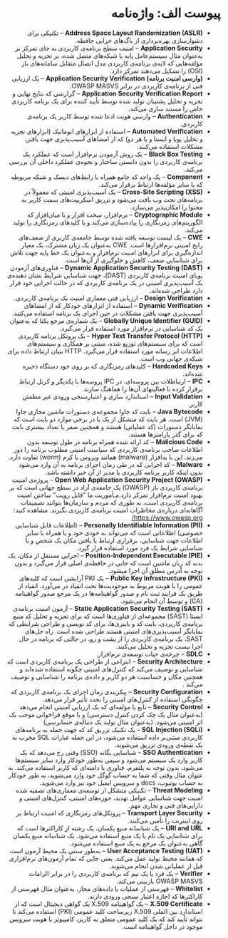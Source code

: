 <div dir="rtl" markdown="1">

# پیوست الف: واژه‌نامه

- **Address Space Layout Randomization (ASLR)** – تکنیکی برای دشوارسازی بهره‌برداری از باگ‌های خرابی حافظه.
- **Application Security** –
امنیت سطح برنامه‌ی کاربردی به جای تمرکز بر به‌عنوان مثال سیستم‌عامل پایه یا شبکه‌های متصل شده، بر تجزیه و تحلیل مؤلفه‌هایی که لایه‌ی برنامه‌ی کاربردی مدل اتصال متقابل سامانه‌های باز (OSI) را تشکیل می‌دهند تمرکز دارد.
- **(وارسی امنیت برنامه) Application Security Verification** – یک ارزیابی فنی از برنامه‌ی کاربردی در برابر OWASP MASVS.
- **Application Security Verification Report** – گزارشی که نتایج نهایی و تجزیه و تحلیل پشتیبان تولید شده توسط تأیید کننده برای یک برنامه‌ کاربردی خاص را مستند سازی می‌کند.
- **Authentication** – وارسی هویت ادعا شده توسط کاربر یک برنامه‌ی کاربردی.
- **Automated Verification** –
استفاده از ابزارهای اتوماتیک (ابزارهای تجزیه و تحلیل پویا و ایستا و یا هر دو) که از امضاهای آسیب‌پذیری جهت یافتن مشکلات استفاده می‌کنند.
- **Black Box Testing** – یک روش آزمودن نرم‌افزار است که عملکرد یک برنامه‌ی کاربردی را بدون دانستن ساختار و نحوه‌ی عملکرد داخلی آن بررسی می‌کند.
- **Component** – یک واحد کد جامع همراه با رابط‌های دیسک و شبکه مربوطه که با سایر مؤلفه‌ها ارتباط برقرار می‌کند.
- **Cross-Site Scripting (XSS)** – یک آسیب‌پذیری امنیتی که معمولاً در برنامه‌های تحت وب یافت می‌شود و تزریق اسکریپت‌های سمت کاربر به محتوا را امکان‌پذیر می‌سازد.
- **Cryptographic Module** – نرم‌افزار، سخت افزار و یا میان‌افزار که الگوریتم‌های رمزنگاری را پیاده‌سازی می‌کند و یا کلید‌های رمزنگاری را تولید می‌کند.
- **CWE** –  یک لیست توسعه یافته شده توسط جامعه‌ی کاربری از ضعف‌های رایج امنیتی نرم‌افزارها است. CWE به‌عنوان یک زبان مشترک، یک معیار اندازه‌گیری برای ابزارهای امنیت نرم‌افزار و به‌عنوان یک خط پایه جهت تلاش برای شناسایی ضعف، کاهش و جلوگیری از آن‌ها است.
- **Dynamic Application Security Testing (DAST)** –
فناوری‌های آزمودن پویای امنیت برنامه‌ی کاربردی (DAST)، جهت شناسایی شرایط نشان دهنده‌ی یک آسیب‌پذیری امنیتی در یک برنامه‌ی کاربردی که در حالت اجرایی خود قرار دارد طراحی شده‌اند.
- **Design Verification** – ارزیابی فنی معماری امنیت یک برنامه‌ی کاربردی.
- **Dynamic Verification** – استفاده از ابزارهای خودکار که از امضاهای آسیب‌پذیری جهت یافتن مشکلات در حین اجرای یک برنامه استفاده می‌کنند.
- **Globally Unique Identifier (GUID)** – یک شماره‌ی مرجع یکتا که به‌عنوان یک کد شناسایی در نرم‌افزار مورد استفاده قرار می‌گیرد.
- **Hyper Text Transfer Protocol (HTTP)** –
یک پروتکل برنامه‌ کاربردی است که برای سیستم‌های توزیع شده، مبتنی بر همکاری و سیستم‌های اطلاعات ابر رسانه مورد استفاده قرار می‌گیرد. HTTP بنیان ارتباط داده برای شبکه‌ی جهانی وب است.
- **Hardcoded Keys** – کلیدهای رمزنگاری که بر روی خود دستگاه ذخیره شده‌اند.
- **IPC** – ارتباطلات بین پروسه‌ای، در IPC پروسه‌ها با یکدیگر و کرنل ارتباط برقرار کرده تا فعالیتهای آن‌ها را هماهنگ سازند.
- **Input Validation** – استاندارد سازی و اعتبارسنجی ورودی غیر مطمئن کاربر.
- **Java Bytecode** –
بایت کد جاوا مجموعه‌ی دستورات ماشین مجازی جاوا (JVM) است. هر بایت کد متشکل از یک یا در برخی موارد دو بایت است که نمایانگر دستورات (کد عملیاتی) هستند و همچنین صفر یا تعداد بیشتری بایت که برای گذر پارامترها هستند.
- **Malicious Code** –
کد ارائه شده همراه برنامه در طول توسعه بدون اطلاعات صاحب برنامه‌ی کاربردی که سیاست امنیتی مطلوب برنامه را دور می‌زند. این با بدافزار (malware) همانند ویروس یا کرم (worm) تفاوت دارد.
- **Malware** – کد اجرایی که در طی زمان اجرای برنامه به آن وارد می‌شود بدون اینکه کاربر برنامه کاربردی یا مدیر از آن خبر داشته باشد.
- **Open Web Application Security Project (OWASP)** – پروژه‌ی امنیت برنامه‌ی کاربردی باز (OWASP) یک جامعه‌ی آزاد در سطح جهانی است که بر بهبود امنیت نرم‌افزار تمرکز دارد.مـأموریت ما "قابل رویت" ساختن امنیت برنامه‌ی کاربردی است، به طوری که مردم و سازمان‌ها بتوانند تصمیمات آگاهانه‌ای درباره‌ی مخاطرات امنیت برنامه‌ی کاربردی بگیرند. مشاهده کنید: <https://www.owasp.org/>
- **Personally Identifiable Information (PII)** –
 (اطلاعات قابل شناسایی خصوصی) اطلاعاتی است که می‌تواند به خودی خود و یا همراه با سایر اطلاعات جهت شناسایی، برقراری ارتباط یا یافتن مکان یک شخص و یا شناسایی شرایط یک فرد مورد استفاده قرار گیرد.
- **Position-Independent Executable (PIE)** – اجرایی مستقل از مکان، یک بدنه کد زبان ماشین است که جایی در حافظه‌ی اصلی قرار می‌گیرد و بدون توجه به آدرس مطلق آن اجرا می‎شود.
- **Public Key Infrastructure (PKI)** –
یک PKI آرایشی است که کلیدهای عمومی را با هویت مربوط به موجودیت‌ها تحت انقیاد در می‌آورد. انقیاد از طریق یک فرایند ثبت نام و صدور گواهینامه‌ها در یک مرجع صدور گواهینامه (CA) و توسط آن انجام می‌شود.
- **Static Application Security Testing (SAST)** – آزمون امنیت برنامه‌ی ایستا (SAST) مجموعه‌ای از فناوری‌ها است که برای تجزیه و تحلیل کد منبع برنامه‌ی کاربردی، بایت کد و باینری‌ها، برای کد نویسی و طراحی شرایطی که نمایانگر آسیب‌پذیری‌های امنیتی هستند طراحی شده است. راه حل‌های SAST، یک برنامه‌ی کاربردی را از پشت و رو، در حالتی که برنامه در حال اجرا نیست تجزیه و تحلیل می‌کنند.
- **SDLC** – چرخه‌ی حیات توسعه‌ی نرم‌افزار.
- **Security Architecture** –
انتزاعی از طراحی یک برنامه‌ی کاربردی است که شناسایی و توصیف می‌کند که کنترل‌های امنیتی چگونه استفاده شده‌اند و همچنین مکان و حساسیت هر دو کاربر و داده‌ی برنامه را شناسایی و توصیف می‌کند .
- **Security Configuration** – پیکربندی زمان اجرای یک برنامه‌ی کاربردی که چگونگی استفاده از کنترل‌های امنیتی را تحت تأثیر قرار می‌دهد.
- **Security Control** –
تابع یا مؤلفه‌ای که یک ارزیابی امنیتی انجام می‌دهد (به‌عنوان مثال یک چک کردن کنترل دسترسی) و یا موقع فراخوانی موجب یک اثر امنیتی می‌شود. (به‌عنوان مثال تولید یک دنباله‌ی حسابرسی)
- **SQL Injection (SQLi)** –
یک تکنیک تزریق کد که جهت حمله به برنامه‌های کاربردی مبتنی‌بر داده استفاده می‌شود، در این حمله عبارات SQL مخرب به یک نقطه‌ی ورودی تزریق می‌شوند.
- **SSO Authentication** –
شناسایی یگانه (SSO) وقتی رخ می‌دهد که یک کاربر وارد یک سیستم می‌شود و سپس به‌طور خودکار وارد سایر سیستم‌ها می‌شود، بدون توجه به پلتفرم، فناوری یا دامنه‌ای که کاربر استفاده می‌کند. به عنوان مثال وقتی که شما به حساب گوگل خود وارد می‌شوید، به طور خودکار به حساب یوتیوب، docs و سرویس ایمیل خود نیز وارد می‌شوید.
- **Threat Modeling** –
تکنیکی متشکل از توسعه‌ی معماری‌های تصفیه شده امنیت جهت شناسایی عوامل تهدید، حوزه‌های امنیتی، کنترل‌های امنیتی و دارایی‌های فنی و تجاری مهم.
- **Transport Layer Security** – پروتکل‌های رمزنگاری که امنیت ارتباط بر روی اینترنت را تأمین می‌کنند.
- **URI and URL** –
یک شناسانه منبع یکسان، یک رشته از کاراکترها است که برای شناسایی یک نام یا یک منبع استفاده می‌شود. یک شناسانه منبع یکسان گاهی به‌عنوان یک مرجع به یک منبع استفاده می‌شود.
- **User Acceptance Testing (UAT)** –
به‌طور سنتی یک محیط آزمون است که همانند محیط تولید عمل می‌کند. یعنی جایی که تمام آزمون‌های نرم‌افزاری قبل از عملیاتی شدن انجام می‌شوند.
- **Verifier** – یک فرد یا یک تیم که برنامه‌ی کاربردی را در برابر الزامات OWASP MASVS بازبینی می‌کند.
- **Whitelist** – فهرستی از عملیات یا داده‌های مجاز، به‌عنوان مثال فهرستی از کاراکترها که اجازه اعتبار سنجی ورودی دارند.
- **X.509 Certificate** – یک گواهینامه X.509 یک گواهی دیجیتال است که از استاندارد بین الملی X.509 زیرساخت کلید عمومی (PKI) استفاده می‌کند تا بتواند تأیید کند که یک کلید عمومی متعلق به کاربر، کامپیوتر یا هویت سرویس موجود در داخل گواهینامه است.

</div>
